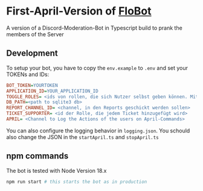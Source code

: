# First-April-Version of [FloBot](https://github.com/Mickhat/FloBot)

A version of a Discord-Moderation-Bot in Typescript build to prank the members of the Server

## Development

To setup your bot, you have to copy the `env.example` to `.env` and set your TOKENs and IDs:

```INI
BOT_TOKEN=YOURTOKEN
APPLICATION_ID=YOUR_APPLICATION_ID
TOGGLE_ROLES= <ids von rollen, die sich Nutzer selbst geben können. Mit, getrennt. Maximal 5 (weil man nicht mehr buttons in eine Nachricht machen kann)>
DB_PATH=<path to sqlite3 db>
REPORT_CHANNEL_ID= <channel, in den Reports geschickt werden sollen>
TICKET_SUPPORTER= <id der Rolle, die jedem Ticket hinzugefügt wird>
APRIL= <Channel to Log the Actions of the users on April-Commands>
```

You can also configure the logging behavior in `logging.json`.
You schould also change the JSON in the `startApril.ts` and `stopApril.ts`

## npm commands

The bot is tested with Node Version 18.x

```bash
npm run start # this starts the bot as in production
```
